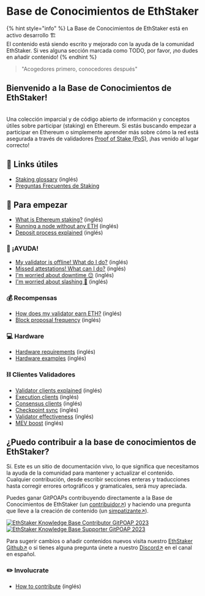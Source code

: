 # Base de Conocimientos de EthStaker

{% hint style="info" %}
La Base de Conocimientos de EthStaker está en activo desarrollo 🏗️ \
El contenido está siendo escrito y mejorado con la ayuda de la comunidad EthStaker. Si ves alguna sección marcada como TODO, por favor, ¡no dudes en añadir contenido!
{% endhint %}

> "Acogedores primero, conocedores después"

## Bienvenido a la Base de Conocimientos de EthStaker!

\
Una colección imparcial y de código abierto de información y conceptos útiles sobre participar (staking) en Ethereum. Si estás buscando empezar a participar en Ethereum o simplemente aprender más sobre cómo la red está asegurada a través de validadores [Proof of Stake (PoS)](staking-glossary.md#proof-of-stake-pos), ¡has venido al lugar correcto!

## 🔗 Links útiles

* [Staking glossary](staking-glossary.md) (inglés)
* [Preguntas Frecuentes de Staking](faq.md)

## 🚀 Para empezar

* [What is Ethereum staking?](getting-started/what-is-ethereum-staking.md) (inglés)
* [Running a node without any ETH](getting-started/ethereum-node.md) (inglés)
* [Deposit process explained](getting-started/deposit-process.md) (inglés)

### **🚨 ¡AYUDA!**

* [My validator is offline! What do I do?](help/validator-offline.md) (inglés)
* [Missed attestations! What can I do?](help/missed-attestations.md) (inglés)
* [I'm worried about downtime 😔](help/downtime-explained.md) (inglés)
* [I'm worried about slashing 🔪](help/slashing-explained.md) (inglés)

### 💰 Recompensas

* [How does my validator earn ETH?](rewards/chain-rewards.md) (inglés)
* [Block proposal frequency](rewards/proposal-frequency.md) (inglés)

### 💻 Hardware

* [Hardware requirements](hardware/hardware-requirements.md) (inglés)
* [Hardware examples](hardware/hardware-examples/) (inglés)

### ⛓️ Clientes Validadores&#x20;

* [Validator clients explained](validator-clients/validator-clients-explained.md) (inglés)
* [Execution clients](validator-clients/execution-clients.md) (inglés)
* [Consensus clients](validator-clients/consensus-clients.md) (inglés)
* [Checkpoint sync](validator-clients/checkpoint-sync.md) (inglés)
* [Validator effectiveness](validator-clients/validator-effectiveness.md) (inglés)
* [MEV boost](validator-clients/mev-boost.md) (inglés)

## ¿Puedo contribuir a la base de conocimientos de EthStaker?

Sí. Este es un sitio de documentación vivo, lo que significa que necesitamos la ayuda de la comunidad para mantener y actualizar el contenido. Cualquier contribución, desde escribir secciones enteras y traducciones hasta corregir errores ortográficos y gramaticales, será muy apreciada.&#x20;

Puedes ganar GitPOAPs contribuyendo directamente a la Base de Conocimientos de EthStaker (un [contribuidor↗](https://www.gitpoap.io/gp/881))  y haciendo una pregunta que lleve a la creación de contenido (un [simpatizante](https://www.gitpoap.io/gp/923)[↗](https://www.gitpoap.io/gp/881)).&#x20;

[![EthStaker Knowledge Base Contributor GitPOAP 2023](https://www.gitpoap.io/\_next/image?url=https%3A%2F%2Fassets.poap.xyz%2Fgitpoap3a-2023-ethstaker-knowledge-base-contributor-2022-logo-1671596764627.png\&w=384\&q=75)](https://www.gitpoap.io/gp/881)[![EthStaker Knowledge Base Supporter GitPOAP 2023](https://www.gitpoap.io/\_next/image?url=https%3A%2F%2Fassets.poap.xyz%2F2023-ethstaker-knowledge-base-supporter-2022-logo-1672411990803.png\&w=384\&q=75)](https://www.gitpoap.io/gp/923)

Para sugerir cambios o añadir contenidos nuevos visita nuestro [EthStaker Github↗](https://github.com/eth-educators/ethstaker-knowledgebase)  o si tienes alguna pregunta únete a nuestro  [Discord↗](https://www.google.com/url?sa=t\&rct=j\&q=\&esrc=s\&source=web\&cd=\&cad=rja\&uact=8\&ved=2ahUKEwjpm6nC5K78AhUBi1wKHaxHCF8QFnoECAsQAQ\&url=https%3A%2F%2Fdiscord.com%2Finvite%2FucsTcA2wTq\&usg=AOvVaw0U61EK\_8NaT71SEZlw3aJS) en el canal en español.

### ✏️ Involucrate

* [How to contribute](get-involved/how-to-contribute.md) (inglés)

